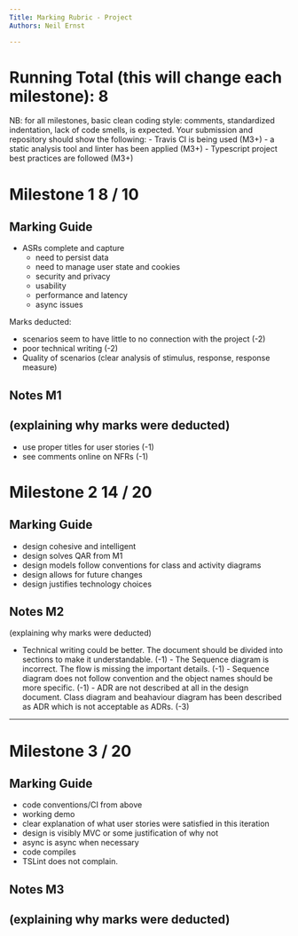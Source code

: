 ```yaml
---
Title: Marking Rubric - Project
Authors: Neil Ernst

---
```


# Running Total (this will change each milestone):   8

NB: for all milestones, basic clean coding style: comments, standardized indentation, lack of code smells, is expected. Your submission and repository should show the following: 
	- Travis CI is being used (M3+)
	- a static analysis tool and linter has been applied (M3+)
	- Typescript project best practices are followed (M3+)

# Milestone 1    8 / 10

## Marking Guide	

- ASRs complete and capture
  - need to persist data
  - need to manage user state and cookies
  - security and privacy
  - usability
  - performance and latency
  - async issues

Marks deducted:

- scenarios seem to have little to no connection with the project (-2)
- poor technical writing  (-2)
- Quality of scenarios (clear analysis of stimulus, response, response measure)

## Notes M1

(explaining why marks were deducted)
-----

- use proper titles for user stories (-1)
- see comments online on NFRs (-1)

# Milestone 2    14 / 20

## Marking Guide

- design cohesive and intelligent
- design solves QAR from M1
- design models follow conventions for class and activity diagrams
- design allows for future changes
- design justifies technology choices

## Notes M2

(explaining why marks were deducted)

- Technical writing could be better. The document should be divided into sections to make it understandable. (-1)
  \- The Sequence diagram is incorrect. The flow is missing the important details. (-1)
  \- Sequence diagram does not follow convention and the object names should be more specific. (-1)
  \- ADR are not described at all in the design document. Class diagram and beahaviour diagram has been described as ADR which is not acceptable as ADRs. (-3)

-----

# Milestone 3    / 20

## Marking Guide	

- code conventions/CI from above
- working demo 
- clear explanation of what user stories were satisfied in this iteration
- design is visibly MVC or some justification of why not 
- async is async when necessary
- code compiles
- TSLint does not complain.

## Notes M3

(explaining why marks were deducted)
-----
